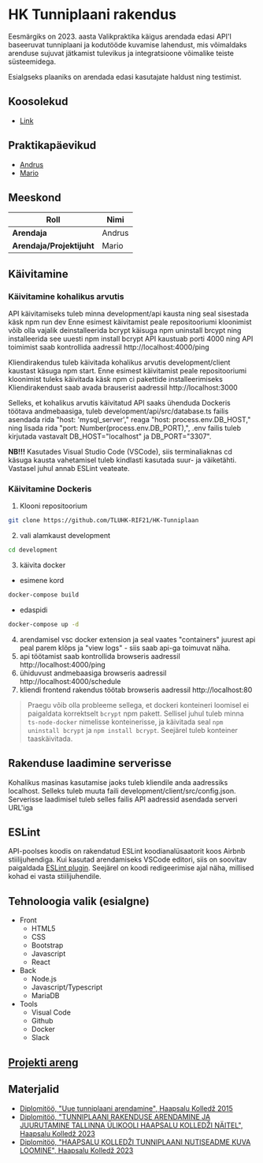 # HK Tunniplaani rakendus

Eesmärgiks on 2023. aasta Valikpraktika käigus arendada edasi API'l baseeruvat tunniplaani ja kodutööde kuvamise lahendust, mis võimaldaks arenduse sujuvat jätkamist tulevikus ja integratsioone võimalike teiste süsteemidega.

Esialgseks plaaniks on arendada edasi kasutajate haldust ning testimist.

## Koosolekud

- [Link](https://github.com/TLUHK-RIF21/HK-Tunniplaan/blob/master/rif21/koosolekud.md)

## Praktikapäevikud
- [Andrus](https://github.com/TLUHK-RIF21/HK-Tunniplaan/issues/2)
- [Mario](https://github.com/TLUHK-RIF21/HK-Tunniplaan/issues/1)

## Meeskond

| **Roll**   | **Nimi** |
| ---------- | -------- |
| **Arendaja** | Andrus    |
| **Arendaja/Projektijuht** | Mario    |

## Käivitamine

### Käivitamine kohalikus arvutis
API käivitamiseks tuleb minna development/api kausta ning seal sisestada käsk npm run dev
Enne esimest käivitamist peale repositooriumi kloonimist võib olla vajalik deinstalleerida bcrypt
käisuga npm uninstall brcypt ning installeerida see uuesti npm install bcrypt
API kaustuab porti 4000 ning API toimimist saab kontrollida aadressil http://localhost:4000/ping 

Kliendirakendus tuleb käivitada kohalikus arvutis development/client kaustast käsuga npm start.
Enne esimest käivitamist peale repositooriumi kloonimist tuleks käivitada käsk npm ci 
pakettide installeerimiseks
Kliendirakendust saab avada brauserist aadressil http://localhost:3000

Selleks, et kohalikus arvutis käivitatud API saaks ühenduda Dockeris töötava andmebaasiga, tuleb development/api/src/database.ts failis asendada rida "host: 'mysql_server'," reaga "host: process.env.DB_HOST," ning lisada rida "port: Number(process.env.DB_PORT),", .env failis tuleb kirjutada vastavalt DB_HOST="localhost" ja DB_PORT="3307".

**NB!!!** Kasutades Visual Studio Code (VSCode), siis terminaliaknas cd käsuga kausta vahetamisel tuleb kindlasti kasutada suur- ja väiketähti. Vastasel juhul annab ESLint veateate.

### Käivitamine Dockeris
1. Klooni repositoorium 
```bash
git clone https://github.com/TLUHK-RIF21/HK-Tunniplaan
```
2. vali alamkaust development 
```bash
cd development
```
3. käivita docker
- esimene kord 
```bash
docker-compose build
```
- edaspidi 
```bash
docker-compose up -d
```
4. arendamisel vsc docker extension ja seal vaates "containers" juurest api peal parem klõps ja "view logs" - siis saab api-ga toimuvat näha.
5. api töötamist saab kontrollida browseris aadressil http://localhost:4000/ping
6. ühiduvust andmebaasiga browseris aadressil http://localhost:4000/schedule
7. kliendi frontend rakendus töötab browseris aadressil http://localhost:80

> Praegu võib olla probleeme sellega, et dockeri konteineri loomisel ei paigaldata korrektselt `bcrypt` npm pakett. Sellisel juhul tuleb minna `ts-node-docker` nimelisse konteinerisse, ja käivitada seal `npm uninstall bcrypt` ja `npm install bcrypt`. Seejärel tuleb konteiner taaskäivitada.

## Rakenduse laadimine serverisse
Kohalikus masinas kasutamise jaoks tuleb kliendile anda aadressiks localhost. Selleks tuleb muuta faili development/client/src/config.json. Serverisse laadimisel tuleb selles failis API aadressid asendada serveri URL'iga


## ESLint

API-poolses koodis on rakendatud ESLint koodianalüsaatorit koos Airbnb stiilijuhendiga. Kui kasutad arendamiseks VSCode editori, siis on soovitav paigaldada [ESLint plugin](https://marketplace.visualstudio.com/items?itemName=dbaeumer.vscode-eslint). Seejärel on koodi redigeerimise ajal näha, millised kohad ei vasta stiilijuhendile.



## Tehnoloogia valik (esialgne)

- Front
  - HTML5
  - CSS
  - Bootstrap
  - Javascript
  - React
- Back
  - Node.js
  - Javascript/Typescript
  - MariaDB
- Tools
  - Visual Code
  - Github
  - Docker
  - Slack

## [Projekti areng](https://github.com/TLUHK-RIF21/HK-Tunniplaan/blob/main/README.md)


## Materjalid

- [Diplomitöö, "Uue tunniplaani arendamine", Haapsalu Kolledž 2015](https://www.etera.ee/zoom/4375/view?page=1&p=separate&search=&view=0,0,2480,3509)
- [Diplomitöö, "TUNNIPLAANI RAKENDUSE ARENDAMINE JA JUURUTAMINE 
TALLINNA ÜLIKOOLI HAAPSALU KOLLEDŽI NÄITEL", Haapsalu Kolledž 2023](https://www.etera.ee/s/GaiJ04Pyr7)
- [Diplomitöö, "HAAPSALU KOLLEDŽI TUNNIPLAANI NUTISEADME KUVA LOOMINE", Haapsalu Kolledž 2023](https://www.etera.ee/s/g3O1UHS5CX)
